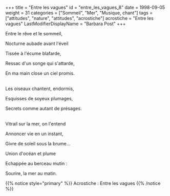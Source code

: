 +++
title = "Entre les vagues"
id = "entre_les_vagues_8"
date = 1998-09-05
weight = 31
categories = ["Sommeil", "Mer", "Musique, chant"]
tags = ["attitudes", "nature", "attitudes", "acrostiche"]
acrostiche = "Entre les vagues"
LastModifierDisplayName = "Barbara Post"
+++

Entre le rêve et le sommeil,

Nocturne aubade avant l'éveil

Tissée à l'écume blafarde,

Ressac d'un songe qui s'attarde,

En ma main close un ciel promis.

 \
Les oiseaux chantent, endormis,

Esquisses de soyeux plumages,

Secrets comme autant de présages.

 \
Vitrail sur la mer, on l'entend

Annoncer vie en un instant,

Givre de soleil sous la brume...

Union d'océan et plume

Echappée au berceau mutin :

Sourire, la mer au matin.

{{% notice style="primary" %}}
Acrostiche : Entre les vagues
{{% /notice %}}
